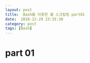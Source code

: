 ```yaml
---
layout: post
title:  Bash를 이용한 쉘 스크립팅 part01
date:  2018-12-29 23:35:30
category: post
tags: [Bash]
---
```


# part 01

